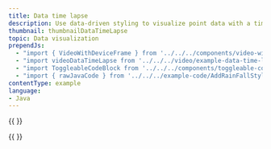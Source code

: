 ```yaml
---
title: Data time lapse
description: Use data-driven styling to visualize point data with a time lapse effect; rainfall in China in this example.
thumbnail: thumbnailDataTimeLapse
topic: Data visualization
prependJs:
  - "import { VideoWithDeviceFrame } from '../../../components/video-with-device-frame'"
  - "import videoDataTimeLapse from '../../../video/example-data-time-lapse.mp4'"
  - "import ToggleableCodeBlock from '../../../components/toggleable-code-block'"
  - "import { rawJavaCode } from '../../../example-code/AddRainFallStyleActivity.js'"
contentType: example
language:
- Java
---
```


{{
  <VideoWithDeviceFrame
    videoFile={videoDataTimeLapse}
    rotation="vertical"
    device="pixel-2"
  />
}}

<!-- Any notes about this example would go here.  -->

{{
  <ToggleableCodeBlock
    java={rawJavaCode}
  />
}}
